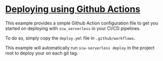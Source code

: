 # [Deploying using Github Actions](https://github.com/scaleway/serverless-api-project/tree/main/examples/github_actions)

This example provides a simple Github Action configuration file to get you started on deploying with `scw_serverless` in your CI/CD pipelines.

To do so, simply copy the `deploy.yml` file in `.github/workflows`.

This example will automatically run `scw-serverless deploy` in the project root to deploy your on each git tag.
